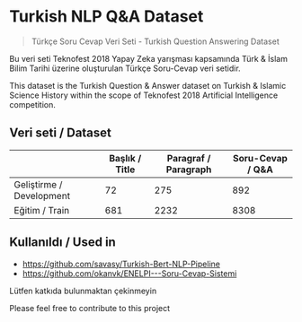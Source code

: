 # Turkish NLP Q&A Dataset
> Türkçe Soru Cevap Veri Seti - Turkish Question Answering Dataset

Bu veri seti Teknofest 2018 Yapay Zeka yarışması kapsamında Türk & İslam Bilim Tarihi üzerine oluşturulan Türkçe Soru-Cevap veri setidir.

This dataset is the Turkish Question & Answer dataset on Turkish & Islamic Science History within the scope of Teknofest 2018 Artificial Intelligence competition.

## Veri seti / Dataset
|                          | Başlık / Title | Paragraf / Paragraph | Soru-Cevap / Q&A |
|--------------------------|----------------|----------------------|------------------|
| Geliştirme / Development | 72             | 275                  | 892              |
| Eğitim / Train           | 681            | 2232                 | 8308             |

## Kullanıldı / Used in
- https://github.com/savasy/Turkish-Bert-NLP-Pipeline
- https://github.com/okanvk/ENELPI---Soru-Cevap-Sistemi

Lütfen katkıda bulunmaktan çekinmeyin

Please feel free to contribute to this project
